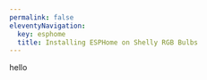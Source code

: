 ```yaml
---
permalink: false
eleventyNavigation:
  key: esphome
  title: Installing ESPHome on Shelly RGB Bulbs
---
```

hello